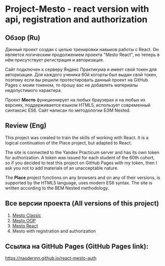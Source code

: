 # Project-Mesto - react version with api, registration and authorization

## Обзор (Ru)

  Данный проект создан с целью тренировки навыков работы с React. Он является логическим продолжением проекта "Mesto React", но теперь в нём присутствует регистрация и авторизация.

  Сайт подключен к серверу Яндекс Практикума и имеет свой токен для авторизации.
  Для каждого ученика 60й когорты был выдан свой токен, поэтому если вы решили протестировать данный проект на GitHub Pages с моим токеном, то прошу вас не добавлять материалы недопустимого характера.

  Проект __Место__ функционирует на любых браузерах и на любых их версиях, поддерживается языком HTML5, использует современный синтаксис ES6. Сайт написан по методологии БЭМ Nested.

## Review (Eng)

  This project was created to train the skills of working with React. It is a logical continuation of the Place project, but adapted to React.

  The site is connected to the Yandex Practicum server and has its own token for authorization.
  A token was issued for each student of the 60th cohort, so if you decided to test this project on GitHub Pages with my token, then I ask you not to add materials of an unacceptable nature.

  The __Place__ project functions on any browsers and on any of their versions, is supported by the HTML5 language,
  uses modern ES6 syntax. The site is written according to the BEM Nested methodology.

## Все версии проекта (All versions of this project)
1. [Mesto Classic](https://github.com/Nasdermn/mesto-classic)
2. [Mesto OOP](https://github.com/Nasdermn/mesto)
3. [Mesto React](https://github.com/Nasdermn/mesto-react)
4. Mesto with registration and authorization

## Ссылка на GitHub Pages (GitHub Pages link):
https://nasdermn.github.io/react-mesto-auth